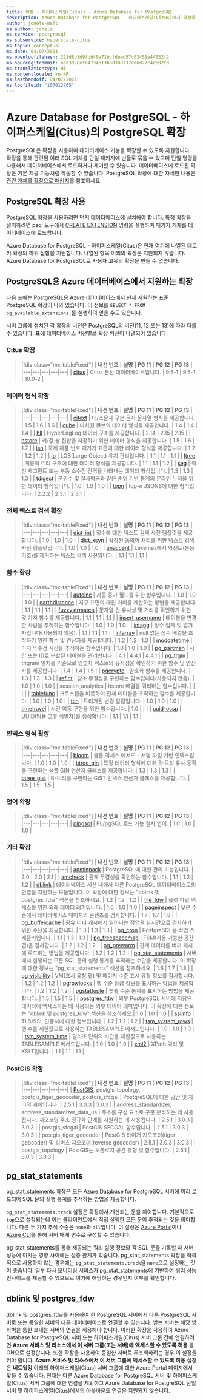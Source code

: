 ```yaml
---
title: 확장 - 하이퍼스케일(Citus) - Azure Database for PostgreSQL
description: Azure Database for PostgreSQL - 하이퍼스케일(Citus)에서 확장을 사용하여 데이터베이스의 기능을 확장하는 방법을 설명합니다.
author: jonels-msft
ms.author: jonels
ms.service: postgresql
ms.subservice: hyperscale-citus
ms.topic: conceptual
ms.date: 04/07/2021
ms.openlocfilehash: 221d8b1d9fdd40a71bcfdeed57c02451e44052f2
ms.sourcegitcommit: 6ed3928efe4734513bad388737dd6d27c4c602fd
ms.translationtype: HT
ms.contentlocale: ko-KR
ms.lasthandoff: 04/07/2021
ms.locfileid: "107012765"
---
```

# <a name="postgresql-extensions-in-azure-database-for-postgresql--hyperscale-citus"></a>Azure Database for PostgreSQL - 하이퍼스케일(Citus)의 PostgreSQL 확장

PostgreSQL은 확장을 사용하여 데이터베이스 기능을 확장할 수 있도록 지원합니다. 확장을 통해 관련된 여러 SQL 개체를 단일 패키지에 번들로 묶을 수 있으며 단일 명령을 사용해서 데이터베이스에서 로드하거나 제거할 수 있습니다. 데이터베이스에 로드된 확장은 기본 제공 기능처럼 작동할 수 있습니다. PostgreSQL 확장에 대한 자세한 내용은 [관련 개체를 확장으로 패키지](https://www.postgresql.org/docs/current/static/extend-extensions.html)를 참조하세요.

## <a name="use-postgresql-extensions"></a>PostgreSQL 확장 사용

PostgreSQL 확장을 사용하려면 먼저 데이터베이스에 설치해야 합니다. 특정 확장을 설치하려면 psql 도구에서 [CREATE EXTENSION](https://www.postgresql.org/docs/current/static/sql-createextension.html) 명령을 실행하여 패키지 개체를 데이터베이스에 로드합니다.

Azure Database for PostgreSQL - 하이퍼스케일(Citus)은 현재 여기에 나열된 대로 키 확장의 하위 집합을 지원합니다. 나열된 항목 이외의 확장은 지원되지 않습니다. Azure Database for PostgreSQL로 사용자 고유의 확장을 만들 수 없습니다.

## <a name="extensions-supported-by-azure-database-for-postgresql"></a>PostgreSQL용 Azure 데이터베이스에서 지원하는 확장

다음 표에는 PostgreSQL용 Azure 데이터베이스에서 현재 지원하는 표준 PostgreSQL 확장이 나와 있습니다. 이 정보를 `SELECT * FROM pg_available_extensions;`를 실행하여 얻을 수도 있습니다.

서버 그룹에 설치된 각 확장의 버전은 PostgreSQL의 버전(11, 12 또는 13)에 따라 다를 수 있습니다. 표에 데이터베이스 버전별로 확장 버전이 나열되어 있습니다.

### <a name="citus-extension"></a>Citus 확장

> [!div class="mx-tableFixed"]
> | **내선 번호** | **설명** | **PG 11** | **PG 12** | **PG 13** |
> |---|---|---|---|---|
> | [citus](https://github.com/citusdata/citus) | Citus 분산 데이터베이스입니다. | 9.5-1 | 9.5-1 | 10.0-2 |

### <a name="data-types-extensions"></a>데이터 형식 확장

> [!div class="mx-tableFixed"]
> | **내선 번호** | **설명** | **PG 11** | **PG 12** | **PG 13** |
> |---|---|---|---|---|
> | [citext](https://www.postgresql.org/docs/current/static/citext.html) | 대/소문자 구분 문자 문자열 형식을 제공합니다. | 1.5 | 1.6 | 1.6 |
> | [cube](https://www.postgresql.org/docs/current/static/cube.html) | 다차원 큐브의 데이터 형식을 제공합니다. | 1.4 | 1.4 | 1.4 |
> | [hll](https://github.com/citusdata/postgresql-hll) | HyperLogLog 데이터 구조를 제공합니다. | 2.14 | 2.15 | 2.15 |
> | [hstore](https://www.postgresql.org/docs/current/static/hstore.html) | 키/값 쌍 집합을 저장하기 위한 데이터 형식을 제공합니다. | 1.5 | 1.6 | 1.7 |
> | [isn](https://www.postgresql.org/docs/current/static/isn.html) | 국제 제품 번호 매기기 표준에 대한 데이터 형식을 제공합니다. | 1.2 | 1.2 | 1.2 |
> | [lo](https://www.postgresql.org/docs/current/lo.html) | LOB(Large Object) 유지 관리입니다. | 1.1 | 1.1 | 1.1 |
> | [ltree](https://www.postgresql.org/docs/current/static/ltree.html) | 계층적 트리 구조에 대한 데이터 형식을 제공합니다. | 1.1 | 1.1 | 1.2 |
> | [seg](https://www.postgresql.org/docs/current/seg.html) | 직선 세그먼트 또는 부동 소수점 간격을 나타내는 데이터 형식입니다. | 1.3 | 1.3 | 1.3 |
> | [tdigest](https://github.com/tvondra/tdigest) | 분위수 및 절사평균과 같은 순위 기반 통계의 온라인 누적을 위한 데이터 형식입니다. | 1.0 | 1.0 | 1.0 |
> | [topn](https://github.com/citusdata/postgresql-topn/) | top-n JSONB에 대한 형식입니다. | 2.2.2 | 2.3.1 | 2.3.1 |

### <a name="full-text-search-extensions"></a>전체 텍스트 검색 확장

> [!div class="mx-tableFixed"]
> | **내선 번호** | **설명** | **PG 11** | **PG 12** | **PG 13** |
> |---|---|---|---|---|
> | [dict\_int](https://www.postgresql.org/docs/current/static/dict-int.html) | 정수에 대한 텍스트 검색 사전 템플릿을 제공합니다. | 1.0 | 1.0 | 1.0 |
> | [dict\_xsyn](https://www.postgresql.org/docs/current/dict-xsyn.html) | 확장된 동의어 처리를 위한 텍스트 검색 사전 템플릿입니다. | 1.0 | 1.0 | 1.0 |
> | [unaccent](https://www.postgresql.org/docs/current/static/unaccent.html) | Lexemes에서 악센트(분음 기호)를 제거하는 텍스트 검색 사전입니다. | 1.1 | 1.1 | 1.1 |

### <a name="functions-extensions"></a>함수 확장

> [!div class="mx-tableFixed"]
> | **내선 번호** | **설명** | **PG 11** | **PG 12** | **PG 13** |
> |---|---|---|---|---|
> | [autoinc](https://www.postgresql.org/docs/current/contrib-spi.html#id-1.11.7.45.7) | 자동 증가 필드를 위한 함수입니다. | 1.0 | 1.0 | 1.0 |
> | [earthdistance](https://www.postgresql.org/docs/current/static/earthdistance.html) | 지구 표면의 대원 거리를 계산하는 방법을 제공합니다. | 1.1 | 1.1 | 1.1 |
> | [fuzzystrmatch](https://www.postgresql.org/docs/current/static/fuzzystrmatch.html) | 문자열 간 유사성 및 거리를 확인하기 위한 몇 가지 함수를 제공합니다. | 1.1 | 1.1 | 1.1 |
> | [insert\_username](https://www.postgresql.org/docs/current/contrib-spi.html#id-1.11.7.45.8) | 테이블을 변경한 사람을 추적하는 함수입니다. | 1.0 | 1.0 | 1.0 |
> | [intagg](https://www.postgresql.org/docs/current/intagg.html) | 정수 집계 및 열거자입니다(사용되지 않음). | 1.1 | 1.1 | 1.1 |
> | [intarray](https://www.postgresql.org/docs/current/static/intarray.html) | null 없는 정수 배열을 조작하기 위한 함수 및 연산자를 제공합니다. | 1.2 | 1.2 | 1.3 |
> | [moddatetime](https://www.postgresql.org/docs/current/contrib-spi.html#id-1.11.7.45.9) | 마지막 수정 시간을 추적하는 함수입니다. | 1.0 | 1.0 | 1.0 |
> | [pg\_partman](https://pgxn.org/dist/pg_partman/doc/pg_partman.html) | 시간 또는 ID로 분할된 테이블을 관리합니다. | 4.1 | 4.4.1 | 4.4.1 |
> | [pg\_trgm](https://www.postgresql.org/docs/current/static/pgtrgm.html) | trigram 일치를 기준으로 영숫자 텍스트의 유사성을 확인하기 위한 함수 및 연산자를 제공합니다. | 1.4 | 1.4 | 1.5 |
> | [pgcrypto](https://www.postgresql.org/docs/current/static/pgcrypto.html) | 암호화 함수를 제공합니다. | 1.3 | 1.3 | 1.3 |
> | [refint](https://www.postgresql.org/docs/current/contrib-spi.html#id-1.11.7.45.5) | 참조 무결성을 구현하는 함수입니다(사용되지 않음). | 1.0 | 1.0 | 1.0 |
> | session\_analytics | hstore 배열을 쿼리하는 함수입니다. | | | |
> | [tablefunc](https://www.postgresql.org/docs/current/static/tablefunc.html) | 크로스탭을 비롯하여 전체 테이블을 조작하는 함수를 제공합니다. | 1.0 | 1.0 | 1.0 |
> | [tcn](https://www.postgresql.org/docs/current/tcn.html) | 트리거된 변경 알림입니다. | 1.0 | 1.0 | 1.0 |
> | [timetravel](https://www.postgresql.org/docs/current/contrib-spi.html#id-1.11.7.45.6) | 시간 이동 구현을 위한 함수입니다. | 1.0 | | |
> | [uuid-ossp](https://www.postgresql.org/docs/current/static/uuid-ossp.html) | UUID(범용 고유 식별자)를 생성합니다. | 1.1 | 1.1 | 1.1 |

### <a name="index-types-extensions"></a>인덱스 형식 확장

> [!div class="mx-tableFixed"]
> | **내선 번호** | **설명** | **PG 11** | **PG 12** | **PG 13** |
> |---|---|---|---|---|
> | [bloom](https://www.postgresql.org/docs/current/bloom.html) | 블룸 액세스 메서드 - 서명 파일 기반 인덱스입니다. | 1.0 | 1.0 | 1.0 |
> | [btree\_gin](https://www.postgresql.org/docs/current/static/btree-gin.html) | 특정 데이터 형식에 대해 B-트리 유사 동작을 구현하는 샘플 GIN 연산자 클래스를 제공합니다. | 1.3 | 1.3 | 1.3 |
> | [btree\_gist](https://www.postgresql.org/docs/current/static/btree-gist.html) | B-트리를 구현하는 GiST 인덱스 연산자 클래스를 제공합니다. | 1.5 | 1.5 | 1.5 |

### <a name="language-extensions"></a>언어 확장

> [!div class="mx-tableFixed"]
> | **내선 번호** | **설명** | **PG 11** | **PG 12** | **PG 13** |
> |---|---|---|---|---|
> | [plpgsql](https://www.postgresql.org/docs/current/static/plpgsql.html) | PL/pgSQL 로드 가능 절차 언어. | 1.0 | 1.0 | 1.0 |

### <a name="miscellaneous-extensions"></a>기타 확장

> [!div class="mx-tableFixed"]
> | **내선 번호** | **설명** | **PG 11** | **PG 12** | **PG 13** |
> |---|---|---|---|---|
> | [adminpack](https://www.postgresql.org/docs/current/adminpack.html) | PostgreSQL에 대한 관리 기능입니다. | 2.0 | 2.0 | 2.1 |
> | [amcheck](https://www.postgresql.org/docs/current/amcheck.html) | 관계 무결성을 확인하는 함수입니다. | 1.1 | 1.2 | 1.2 |
> | [dblink](https://www.postgresql.org/docs/current/dblink.html) | 데이터베이스 세션 내에서 다른 PostgreSQL 데이터베이스로의 연결을 지원하는 모듈입니다. 이 확장에 대한 정보는 "dblink 및 postgres_fdw" 섹션을 참조하세요. | 1.2 | 1.2 | 1.2 |
> | [file\_fdw](https://www.postgresql.org/docs/current/file-fdw.html) | 플랫 파일 액세스를 위한 외래 데이터 래퍼입니다. | 1.0 | 1.0 | 1.0 |
> | [pageinspect](https://www.postgresql.org/docs/current/pageinspect.html) | 낮은 수준에서 데이터베이스 페이지의 콘텐츠를 검사합니다. | 1.7 | 1.7 | 1.8 |
> | [pg\_buffercache](https://www.postgresql.org/docs/current/static/pgbuffercache.html) | 공유 버퍼 캐시에서 일어나는 작업을 실시간으로 검사하기 위한 수단을 제공합니다. | 1.3 | 1.3 | 1.3 |
> | [pg\_cron](https://github.com/citusdata/pg_cron) | PostgreSQL용 작업 스케줄러입니다. | 1.1 | 1.3 | 1.3 |
> | [pg\_freespacemap](https://www.postgresql.org/docs/current/pgfreespacemap.html) | FSM(사용 가능한 공간 맵)을 검사합니다. | 1.2 | 1.2 | 1.2 |
> | [pg\_prewarm](https://www.postgresql.org/docs/current/static/pgprewarm.html) | 관계 데이터를 버퍼 캐시에 로드하는 방법을 제공합니다. | 1.2 | 1.2 | 1.2 |
> | [pg\_stat\_statements](https://www.postgresql.org/docs/current/static/pgstatstatements.html) | 서버에서 실행되는 모든 SQL 문의 실행 통계를 추적하는 수단을 제공합니다. 이 확장에 대한 정보는 "pg_stat_statements" 섹션을 참조하세요. | 1.6 | 1.7 | 1.8 |
> | [pg\_visibility](https://www.postgresql.org/docs/current/pgvisibility.html) | VM(표시 유형 맵) 및 페이지 수준 표시 유형 정보를 검사합니다. | 1.2 | 1.2 | 1.2 |
> | [pgrowlocks](https://www.postgresql.org/docs/current/static/pgrowlocks.html) | 행 수준 잠금 정보를 표시하는 방법을 제공합니다. | 1.2 | 1.2 | 1.2 |
> | [pgstattuple](https://www.postgresql.org/docs/current/static/pgstattuple.html) | 튜플 수준 통계를 표시하는 방법을 제공합니다. | 1.5 | 1.5 | 1.5 |
> | [postgres\_fdw](https://www.postgresql.org/docs/current/static/postgres-fdw.html) | 외부 PostgreSQL 서버에 저장된 데이터에 액세스하는 데 사용되는 외부 데이터 래퍼입니다. 이 확장에 대한 정보는 "dblink 및 postgres_fdw" 섹션을 참조하세요.| 1.0 | 1.0 | 1.0 |
> | [sslinfo](https://www.postgresql.org/docs/current/sslinfo.html) | TLS/SSL 인증서에 대한 정보입니다. | 1.2 | 1.2 | 1.2 |
> | [tsm\_system\_rows](https://www.postgresql.org/docs/current/tsm-system-rows.html) | 행 수를 제한값으로 사용하는 TABLESAMPLE 메서드입니다. | 1.0 | 1.0 | 1.0 |
> | [tsm\_system\_time](https://www.postgresql.org/docs/current/tsm-system-time.html) | 밀리초 단위의 시간을 제한값으로 사용하는 TABLESAMPLE 메서드입니다. | 1.0 | 1.0 | 1.0 |
> | [xml2](https://www.postgresql.org/docs/current/xml2.html) | XPath 쿼리 및 XSLT입니다. | 1.1 | 1.1 | 1.1 |


### <a name="postgis-extensions"></a>PostGIS 확장

> [!div class="mx-tableFixed"]
> | **내선 번호** | **설명** | **PG 11** | **PG 12** | **PG 13** |
> |---|---|---|---|---|
> | [PostGIS](https://www.postgis.net/), postgis\_topology, postgis\_tiger\_geocoder, postgis\_sfcgal | PostgreSQL에 대한 공간 및 지리적 개체입니다. | 2.5.1 | 3.0.3 | 3.0.3 |
> | address\_standardizer, address\_standardizer\_data\_us | 주소를 구성 요소로 구문 분석하는 데 사용됩니다. 지오코딩 주소 정규화 단계를 지원하는 데 사용됩니다. | 2.5.1 | 3.0.3 | 3.0.3 |
> | postgis\_sfcgal | PostGIS SFCGAL 함수입니다. | 2.5.1 | 3.0.3 | 3.0.3 |
> | postgis\_tiger\_geocoder | PostGIS 타이거 지오코더(tiger geocoder) 및 리버스 지오코더(reverse geocoder) | 2.5.1 | 3.0.3 | 3.0.3 |
> | postgis\_topology | PostGIS는 토폴로지 공간 유형 및 함수입니다. | 2.5.1 | 3.0.3 | 3.0.3 |


## <a name="pg_stat_statements"></a>pg_stat_statements
[pg\_stat\_statements 확장](https://www.postgresql.org/docs/current/pgstatstatements.html)은 모든 Azure Database for PostgreSQL 서버에 미리 로드되어 SQL 문의 실행 통계를 추적하는 방법을 제공합니다.

`pg_stat_statements.track` 설정은 확장에서 계산되는 문을 제어합니다. 기본적으로 `top`으로 설정되는데 이는 클라이언트에서 직접 실행한 모든 문이 추적되는 것을 의미합니다. 다른 두 가지 추적 수준은 `none`과 `all`입니다. 이 설정은 [Azure Portal](./howto-configure-server-parameters-using-portal.md)이나 [Azure CLI](./howto-configure-server-parameters-using-cli.md)를 통해 서버 매개 변수로 구성할 수 있습니다.

pg_stat_statements를 통해 제공되는 쿼리 실행 정보와 각 SQL 문을 기록할 때 서버 성능에 미치는 영향 사이에는 상충 관계가 있습니다. pg_stat_statements 확장을 적극적으로 사용하지 않는 경우에는 `pg_stat_statements.track`을 `none`으로 설정하는 것이 좋습니다. 일부 타사 모니터링 서비스가 pg_stat_statements에 기반하여 쿼리 성능 인사이트를 제공할 수 있으므로 여기에 해당하는 경우인지 여부를 확인합니다.

## <a name="dblink-and-postgres_fdw"></a>dblink 및 postgres_fdw

dblink 및 postgres\_fdw를 사용하여 한 PostgreSQL 서버에서 다른 PostgreSQL 서버로 또는 동일한 서버의 다른 데이터베이스로 연결할 수 있습니다.  받는 서버는 해당 방화벽을 통한 보내는 서버의 연결을 허용해야 합니다.  이러한 확장을 사용하여 Azure Database for PostgreSQL 서버 또는 하이퍼스케일(Citus) 서버 그룹 간에 연결하려면 **Azure 서비스 및 리소스에서 이 서버 그룹(또는 서버)에 액세스할 수 있도록 허용** 을 ON으로 설정합니다.  또한 확장을 사용하여 동일한 서버로 루프백하려는 경우 이 설정을 켜야 합니다.
**Azure 서비스 및 리소스에서 이 서버 그룹에 액세스할 수 있도록 허용** 설정은 **네트워킹** 아래의 하이퍼스케일(Citus) 서버 그룹에 대한 Azure Portal 페이지에서 찾을 수 있습니다.  현재는 다른 Azure Database for PostgreSQL 서버 및 하이퍼스케일(Citus) 서버 그룹에 대한 연결을 제외하고 Azure Database for PostgreSQL 단일 서버 및 하이퍼스케일(Citus)에서의 아웃바운드 연결은 지원되지 않습니다.
